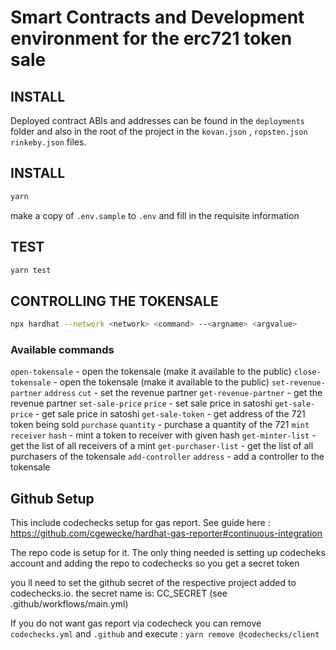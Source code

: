 # Smart Contracts and Development environment for the erc721 token sale

## INSTALL

Deployed contract ABIs and addresses can be found in the `deployments` folder and also in the root of the project in the `kovan.json` , `ropsten.json` `rinkeby.json` files.

## INSTALL

```bash
yarn
```

make a copy of `.env.sample` to `.env` and fill in the requisite information

## TEST

```bash
yarn test
```
## CONTROLLING THE TOKENSALE

```bash
npx hardhat --network <network> <command> --<argname> <argvalue>
```

### Available commands

`open-tokensale` - open the tokensale (make it available to the public)
`close-tokensale` - open the tokensale (make it available to the public)
`set-revenue-partner` `address` `cut` - set the revenue partner
`get-revenue-partner` - get the revenue partner
`set-sale-price` `price` - set sale price in satoshi
`get-sale-price` - get sale price in satoshi
`get-sale-token` - get address of the 721 token being sold
`purchase` `quantity` - purchase a quantity of the 721
`mint` `receiver` `hash` - mint a token to receiver with given hash
`get-minter-list` - get the list of all receivers of a mint
`get-purchaser-list` - get the list of all purchasers of the tokensale
`add-controller` `address` - add a controller to the tokensale

## Github Setup

This include codechecks setup for gas report.
See guide here : https://github.com/cgewecke/hardhat-gas-reporter#continuous-integration

The repo code is setup for it. The only thing needed is setting up codecheks account and adding the repo to codechecks so you get a secret token

you ll need to set the github secret of the respective project added to codechecks.io. the secret name is: CC_SECRET (see .github/workflows/main.yml)

If you do not want gas report via codecheck you can remove `codechecks.yml` and `.github` and execute : `yarn remove @codechecks/client`
